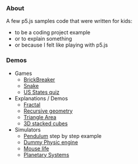 ### About

A few p5.js samples code that were written for kids:

 - to be a coding project example
 - or to explain something
 - or because I felt like playing with p5.js

### Demos

 - Games
 	- [BrickBreaker](https://tiry.github.io/p5js-samples/brickbreaker/game.html)
 	- [Snake](https://tiry.github.io/p5js-samples/snake/index.html)
 	- [US States quiz](https://tiry.github.io/p5js-samples/usquiz/mapus.html)
 - Explanations / Demos
 	- [Fractal](https://tiry.github.io/p5js-samples/fractal/index.html)
 	- [Recursive geometry](https://tiry.github.io/p5js-samples/recursgeo/index.html)
 	- [Triangle Area](https://tiry.github.io/p5js-samples/triangles/index.html)
 	- [3D stacked cubes](https://tiry.github.io/p5js-samples/volumes/index.html)
 - Simulators
    - [Pendulum](https://tiry.github.io/p5js-samples/pendulum/) step by step example
    - [Dummy Physic engine](https://tiry.github.io/p5js-samples/phy/index.html)
    - [Mouse life](https://tiry.github.io/p5js-samples/mouselife/index.html)
    - [Planetary Systems](https://tiry.github.io/p5js-samples/planet-system/)


